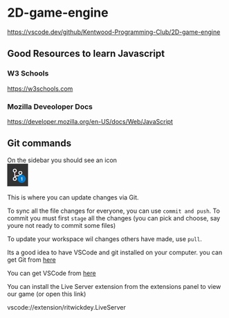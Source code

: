 # 2D-game-engine
https://vscode.dev/github/Kentwood-Programming-Club/2D-game-engine

## Good Resources to learn Javascript
### W3 Schools
https://w3schools.com

### Mozilla Deveoloper Docs
https://developer.mozilla.org/en-US/docs/Web/JavaScript

## Git commands
On the sidebar you should see an icon 
<br>
<img width="48" src="res/git.png">

This is where you can update changes via Git.

To sync all the file changes for everyone, you can use `commit and push`. To commit you must first `stage` all the changes (you can pick and choose, say youre not ready to commit some files)

To update your workspace wil changes others have made, use `pull`.

Its a good idea to have VSCode and git installed on your computer.
you can get Git from [here](https://github.com/git-for-windows/git/releases/download/v2.38.1.windows.1/Git-2.38.1-64-bit.exe)

You can get VSCode from [here](https://code.visualstudio.com/sha/download?build=stable&os=win32-x64-user)

You can install the Live Server extension from the extensions panel to view our game (or open this link)

vscode://extension/ritwickdey.LiveServer